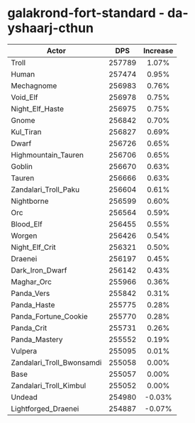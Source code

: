 # galakrond-fort-standard - da-yshaarj-cthun
| Actor | DPS | Increase |
|---|:---:|:---:|
|Troll|257789|1.07%|
|Human|257474|0.95%|
|Mechagnome|256983|0.76%|
|Void_Elf|256978|0.75%|
|Night_Elf_Haste|256975|0.75%|
|Gnome|256842|0.70%|
|Kul_Tiran|256827|0.69%|
|Dwarf|256726|0.65%|
|Highmountain_Tauren|256706|0.65%|
|Goblin|256670|0.63%|
|Tauren|256666|0.63%|
|Zandalari_Troll_Paku|256604|0.61%|
|Nightborne|256599|0.60%|
|Orc|256564|0.59%|
|Blood_Elf|256455|0.55%|
|Worgen|256426|0.54%|
|Night_Elf_Crit|256321|0.50%|
|Draenei|256197|0.45%|
|Dark_Iron_Dwarf|256142|0.43%|
|Maghar_Orc|255966|0.36%|
|Panda_Vers|255842|0.31%|
|Panda_Haste|255775|0.28%|
|Panda_Fortune_Cookie|255770|0.28%|
|Panda_Crit|255731|0.26%|
|Panda_Mastery|255552|0.19%|
|Vulpera|255095|0.01%|
|Zandalari_Troll_Bwonsamdi|255058|0.00%|
|Base|255057|0.00%|
|Zandalari_Troll_Kimbul|255052|0.00%|
|Undead|254980|-0.03%|
|Lightforged_Draenei|254887|-0.07%|

